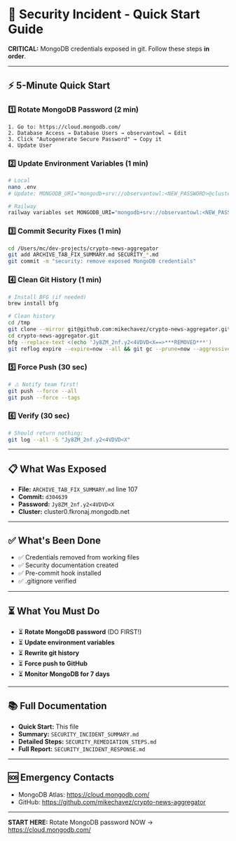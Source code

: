 # 🚨 Security Incident - Quick Start Guide

**CRITICAL:** MongoDB credentials exposed in git. Follow these steps **in order**.

---

## ⚡ 5-Minute Quick Start

### 1️⃣ Rotate MongoDB Password (2 min)
```
1. Go to: https://cloud.mongodb.com/
2. Database Access → Database Users → observantowl → Edit
3. Click "Autogenerate Secure Password" → Copy it
4. Update User
```

### 2️⃣ Update Environment Variables (1 min)
```bash
# Local
nano .env
# Update: MONGODB_URI="mongodb+srv://observantowl:<NEW_PASSWORD>@cluster0..."

# Railway
railway variables set MONGODB_URI="mongodb+srv://observantowl:<NEW_PASSWORD>@..."
```

### 3️⃣ Commit Security Fixes (1 min)
```bash
cd /Users/mc/dev-projects/crypto-news-aggregator
git add ARCHIVE_TAB_FIX_SUMMARY.md SECURITY_*.md
git commit -m "security: remove exposed MongoDB credentials"
```

### 4️⃣ Clean Git History (1 min)
```bash
# Install BFG (if needed)
brew install bfg

# Clean history
cd /tmp
git clone --mirror git@github.com:mikechavez/crypto-news-aggregator.git
cd crypto-news-aggregator.git
bfg --replace-text <(echo 'Jy8ZM_2nf.y2<4VDVD<X==>***REMOVED***')
git reflog expire --expire=now --all && git gc --prune=now --aggressive
```

### 5️⃣ Force Push (30 sec)
```bash
# ⚠️ Notify team first!
git push --force --all
git push --force --tags
```

### 6️⃣ Verify (30 sec)
```bash
# Should return nothing:
git log --all -S "Jy8ZM_2nf.y2<4VDVD<X"
```

---

## 📋 What Was Exposed

- **File:** `ARCHIVE_TAB_FIX_SUMMARY.md` line 107
- **Commit:** `d304639`
- **Password:** `Jy8ZM_2nf.y2<4VDVD<X`
- **Cluster:** cluster0.fkronaj.mongodb.net

---

## ✅ What's Been Done

- ✅ Credentials removed from working files
- ✅ Security documentation created
- ✅ Pre-commit hook installed
- ✅ .gitignore verified

---

## ⏳ What You Must Do

- ⏳ **Rotate MongoDB password** (DO FIRST!)
- ⏳ **Update environment variables**
- ⏳ **Rewrite git history**
- ⏳ **Force push to GitHub**
- ⏳ **Monitor MongoDB for 7 days**

---

## 📚 Full Documentation

- **Quick Start:** This file
- **Summary:** `SECURITY_INCIDENT_SUMMARY.md`
- **Detailed Steps:** `SECURITY_REMEDIATION_STEPS.md`
- **Full Report:** `SECURITY_INCIDENT_RESPONSE.md`

---

## 🆘 Emergency Contacts

- MongoDB Atlas: https://cloud.mongodb.com/
- GitHub: https://github.com/mikechavez/crypto-news-aggregator

---

**START HERE:** Rotate MongoDB password NOW → https://cloud.mongodb.com/
